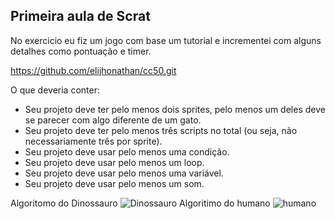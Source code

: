 ## Primeira aula de Scrat

No exercicio eu fiz um jogo com base um tutorial e incrementei com alguns detalhes como pontuação e timer.

https://github.com/elijhonathan/cc50.git

O que deveria conter: 
* Seu projeto deve ter pelo menos dois sprites, pelo menos um deles deve se parecer com algo diferente de um gato.
* Seu projeto deve ter pelo menos três scripts no total (ou seja, não necessariamente três por sprite).
* Seu projeto deve usar pelo menos uma condição.
* Seu projeto deve usar pelo menos um loop.
* Seu projeto deve usar pelo menos uma variável.
* Seu projeto deve usar pelo menos um som.

Algoritomo do Dinossauro
![Dinossauro](https://github.com/elijhonathan/DocumentandoPython/blob/main/Arquivos/algoritomoDinossauro.jpg)
Algoritimo do humano
![humano](https://github.com/elijhonathan/DocumentandoPython/blob/main/Arquivos/algoritimohumano.jpg)

